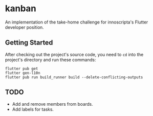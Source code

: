 # kanban

An implementation of the take-home challenge for innoscripta's Flutter developer position.

## Getting Started

After checking out the project's source code, you need to `cd` into the project's directory and run
these commands:

```
flutter pub get
flutter gen-l10n
flutter pub run build_runner build --delete-conflicting-outputs
```

## TODO

- Add and remove members from boards.
- Add labels for tasks.
